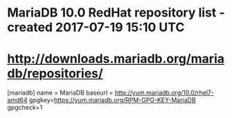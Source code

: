 # MariaDB 10.0 RedHat repository list - created 2017-07-19 15:10 UTC
# http://downloads.mariadb.org/mariadb/repositories/
[mariadb]
name = MariaDB
baseurl = http://yum.mariadb.org/10.0/rhel7-amd64
gpgkey=https://yum.mariadb.org/RPM-GPG-KEY-MariaDB
gpgcheck=1
